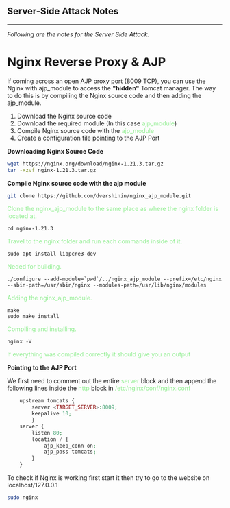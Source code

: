 ## **Server-Side Attack Notes**

* * *

*Following are the notes for the Server Side Attack.*

# Nginx Reverse Proxy & AJP
If coming across an open AJP proxy port (8009 TCP), you can use the Nginx with ajp_module to access the **"hidden"**  Tomcat manager. The way to do this is by compiling the Nginx source code and then adding the ajp_module.

<ol>
	<li> Download the Nginx source code
	<li> Download the required module (In this case <font color="lightgreen">ajp_module</font>)
	<li> Compile Nginx source code with the <font color="lightgreen">ajp_module</font>
	<li> Create a configuration file pointing to the AJP Port
</ol>

**Downloading Nginx Source Code**

```bash
wget https://nginx.org/download/nginx-1.21.3.tar.gz
tar -xzvf nginx-1.21.3.tar.gz
```

**Compile Nginx source code with the ajp module**

```bash
git clone https://github.com/dvershinin/nginx_ajp_module.git
```

<font color=lightgreen>Clone the nginx_ajp_module to the same place as where the nginx folder is located at.</font>

```
cd nginx-1.21.3
```

<font color=lightgreen>Travel to the nginx folder and run each commands inside of it.</font>

```
sudo apt install libpcre3-dev
```

<font color=lightgreen>Neded for building.</font>

```
./configure --add-module=`pwd`/../nginx_ajp_module --prefix=/etc/nginx --sbin-path=/usr/sbin/nginx --modules-path=/usr/lib/nginx/modules
```

<font color=lightgreen>Adding the nginx_ajp_module.</font>

```
make
sudo make install
```

<font color=lightgreen>Compiling and installing.</font>

```
nginx -V
````

<font color=lightgreen>If everything was compiled correctly it should give you an output</font>

**Pointing to the AJP Port**

We first need to comment out the entire <font color="lightgreen">server</font> block and then append the following lines inside the <font color="lightgreen">http</font> block in <font color="lightgreen">/etc/nginx/conf/nginx.conf</font>

```php
	upstream tomcats {
		server <TARGET_SERVER>:8009;
		keepalive 10;
		}
	server {
		listen 80;
		location / {
			ajp_keep_conn on;
			ajp_pass tomcats;
		}
	}
```

To check if Nginx is working first start it then try to go to the website on localhost/127.0.0.1

```bash
sudo nginx
```
